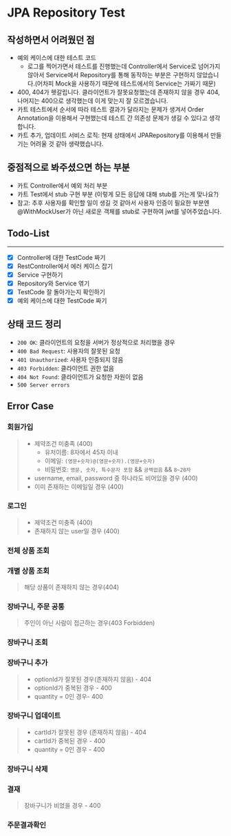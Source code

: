 # JPA Repository Test

## 작성하면서 어려웠던 점
- 예외 케이스에 대한 테스트 코드
    - 로그를 찍어가면서 테스트를 진행했는데 Controller에서 Service로 넘어가지 않아서 Service에서 Repository를 통해 동작하는 부분은 구현하지 않았습니다.(어차피 Mock을 사용하기 때문에 테스트에서의 Service는 가짜기 때문)
- 400, 404가 헷갈립니다. 클라이언트가 잘못요청했는데 존재하지 않을 경우 404, 나머지는 400으로 생각했는데 이게 맞는지 잘 모르겠습니다.
- 카트 테스트에서 순서에 따라 테스트 결과가 달라지는 문제가 생겨서 Order Annotation을 이용해서 구현했는데 테스트 간 의존성 문제가 생길 수 있다고 생각합니다.
- 카트 추가, 업데이트 서비스 로직: 현재 상태에서 JPARepository를 이용해서 만들기는 어려울 것 같아 생략했습니다.

## 중점적으로 봐주셨으면 하는 부분
- 카트 Controller에서 예외 처리 부분
- 카트 Test에서 stub 구현 부분 (이렇게 모든 응답에 대해 stub를 거는게 맞나요?)
- 참고: 추후 사용자를 확인할 일이 생길 것 같아서 사용자 인증이 필요한 부분엔 @WithMockUser가 아닌 새로운 객체를 stub로 구현하여 jwt를 넣어주었습니다.

## Todo-List

---
- [x] Controller에 대한 TestCode 짜기
- [x] RestController에서 에러 케이스 잡기
- [x] Service 구현하기
- [x] Repository와 Service 엮기
- [x] TestCode 잘 돌아가는지 확인하기
- [x] 예외 케이스에 대한 TestCode 짜기

## 상태 코드 정리
- `200 OK`: 클라이언트의 요청을 서버가 정상적으로 처리했을 경우
- `400 Bad Request`: 사용자의 잘못된 요청
- `401 Unauthorized`: 사용자 인증되지 않음
- `403 Forbidden`: 클라이언트 권한 없음
- `404 Not Found`: 클라이언트가 요청한 자원이 없음
- `500 Server errors`


## Error Case

### 회원가입
> - 제약조건 미충족 (400)
>    - 유저이름: 8자에서 45자 이내
>    - 이메일: `(영문+숫자)@(영문+숫자).(영문+숫자)`
>    - 비밀번호: `영문, 숫자, 특수문자 포함` && `공백없음` && `8~20자`
> - username, email, password 중 하나라도 비어있을 경우 (400)
> - 이미 존재하는 이메일일 경우 (400)

### 로그인
> - 제약조건 미충족 (400)
> - 존재하지 않는 user일 경우 (400)

### 전체 상품 조회
### 개별 상품 조회
> 해당 상품이 존재하지 않는 경우(404)

### 장바구니, 주문 공통
> 주인이 아닌 사람이 접근하는 경우(403 Forbidden)

### 장바구니 조회
### 장바구니 추가
> - optionId가 잘못된 경우(존재하지 않음) - 404
> - optionId가 중복된 경우 - 400
> - quantity = 0인 경우- 400
### 장바구니 업데이트
> - cartId가 잘못된 경우 (존재하지 않음) - 404
> - cartId가 중복된 경우 - 400
> - quantity = 0인 경우 - 400
### 장바구니 삭제

### 결재
> 장바구니가 비었을 경우 - 400
### 주문결과확인
